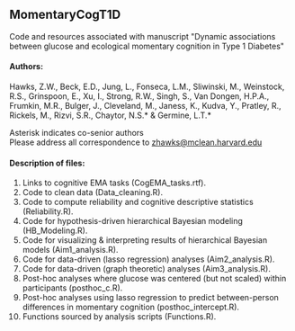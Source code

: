 ## MomentaryCogT1D
Code and resources associated with manuscript "Dynamic associations between glucose and ecological momentary cognition in Type 1 Diabetes" 

#### Authors:  

Hawks, Z.W., Beck, E.D., Jung, L., Fonseca, L.M., Sliwinski, M., Weinstock, R.S., Grinspoon, E., Xu, I., Strong, R.W., Singh, S., Van Dongen, H.P.A., Frumkin, M.R., Bulger, J., Cleveland, M., Janess, K., Kudva, Y., Pratley, R., Rickels, M., Rizvi, S.R., Chaytor, N.S.* & Germine, L.T.*  

Asterisk indicates co-senior authors  
Please address all correspondence to zhawks@mclean.harvard.edu

#### Description of files:

1. Links to cognitive EMA tasks (CogEMA_tasks.rtf).  
2. Code to clean data (Data_cleaning.R).  
3. Code to compute reliability and cognitive descriptive statistics (Reliability.R).  
4. Code for hypothesis-driven hierarchical Bayesian modeling (HB_Modeling.R).  
5. Code for visualizing & interpreting results of hierarchical Bayesian models (Aim1_analysis.R).
6. Code for data-driven (lasso regression) analyses (Aim2_analysis.R).
7. Code for data-driven (graph theoretic) analyses (Aim3_analysis.R). 
8. Post-hoc analyses where glucose was centered (but not scaled) within participants (posthoc_c.R). 
9. Post-hoc analyses using lasso regression to predict between-person differences in momentary cognition (posthoc_intercept.R).  
10. Functions sourced by analysis scripts (Functions.R).  


